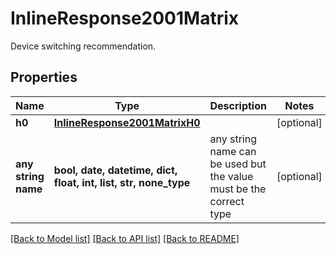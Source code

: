 # InlineResponse2001Matrix

Device switching recommendation.

## Properties
Name | Type | Description | Notes
------------ | ------------- | ------------- | -------------
**h0** | [**InlineResponse2001MatrixH0**](InlineResponse2001MatrixH0.md) |  | [optional] 
**any string name** | **bool, date, datetime, dict, float, int, list, str, none_type** | any string name can be used but the value must be the correct type | [optional]

[[Back to Model list]](../README.md#documentation-for-models) [[Back to API list]](../README.md#documentation-for-api-endpoints) [[Back to README]](../README.md)


